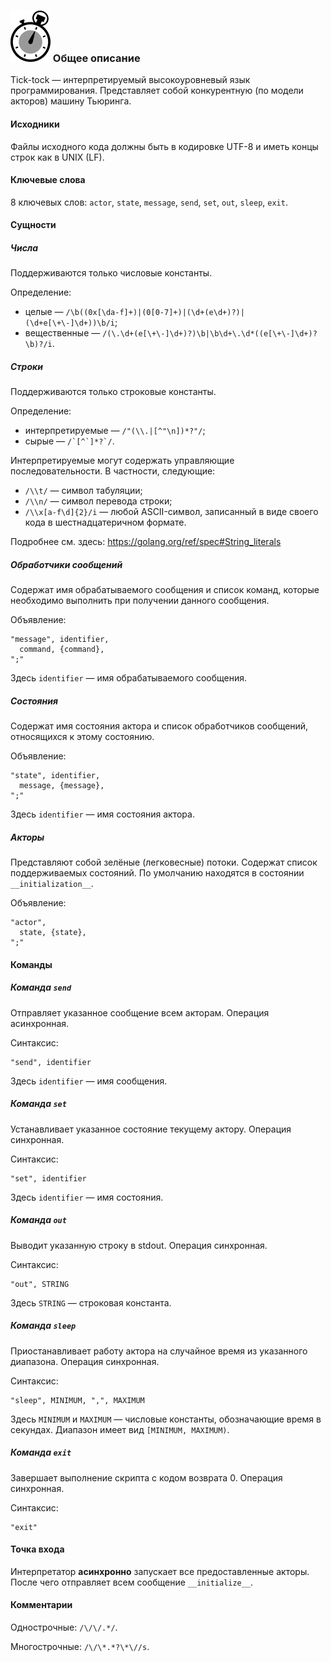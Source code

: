 ### ![](logo/logo.png) Общее описание

Tick-tock — интерпретируемый высокоуровневый язык программирования. Представляет собой конкурентную (по модели акторов) машину Тьюринга.

#### Исходники

Файлы исходного кода должны быть в кодировке UTF-8 и иметь концы строк как в UNIX (LF).

#### Ключевые слова

8 ключевых слов: `actor`, `state`, `message`, `send`, `set`, `out`, `sleep`, `exit`.

#### Сущности

##### Числа

Поддерживаются только числовые константы.

Определение:

* целые — `/\b((0x[\da-f]+)|(0[0-7]+)|(\d+(e\d+)?)|(\d+e[\+\-]\d+))\b/i`;
* вещественные — `/(\.\d+(e[\+\-]\d+)?)\b|\b\d+\.\d*((e[\+\-]\d+)?\b)?/i`.

##### Строки

Поддерживаются только строковые константы.

Определение:

- интерпретируемые — `/"(\\.|[^"\n])*?"/`;
- сырые — `` /`[^`]*?`/ ``.

Интерпретируемые могут содержать управляющие последовательности. В частности, следующие:

- `/\\t/` &mdash; символ табуляции;
- `/\\n/` &mdash; символ перевода строки;
- `/\\x[a-f\d]{2}/i` &mdash; любой ASCII-символ, записанный в виде своего кода в шестнадцатеричном формате.

Подробнее см. здесь: https://golang.org/ref/spec#String_literals

##### Обработчики сообщений

Содержат имя обрабатываемого сообщения и список команд, которые необходимо выполнить при получении данного сообщения.

Объявление:

```
"message", identifier,
  command, {command},
";"
```

Здесь `identifier` — имя обрабатываемого сообщения.

##### Состояния

Содержат имя состояния актора и список обработчиков сообщений, относящихся к этому состоянию.

Объявление:

```
"state", identifier,
  message, {message},
";"
```

Здесь `identifier` — имя состояния актора.

##### Акторы

Представляют собой зелёные (легковесные) потоки. Содержат список поддерживаемых состояний. По умолчанию находятся в состоянии `__initialization__`.

Объявление:

```
"actor",
  state, {state},
";"
```

#### Команды

##### Команда `send`

Отправляет указанное сообщение всем акторам. Операция асинхронная.

Синтаксис:

```
"send", identifier
```

Здесь `identifier` — имя сообщения.

##### Команда `set`

Устанавливает указанное состояние текущему актору. Операция синхронная.

Синтаксис:

```
"set", identifier
```

Здесь `identifier` — имя состояния.

##### Команда `out`

Выводит указанную строку в stdout. Операция синхронная.

Синтаксис:

```
"out", STRING
```

Здесь `STRING` — строковая константа.

##### Команда `sleep`

Приостанавливает работу актора на случайное время из указанного диапазона. Операция синхронная.

Синтаксис:

```
"sleep", MINIMUM, ",", MAXIMUM
```

Здесь `MINIMUM` и `MAXIMUM` — числовые константы, обозначающие время в секундах. Диапазон имеет вид `[MINIMUM, MAXIMUM)`.

##### Команда `exit`

Завершает выполнение скрипта с кодом возврата 0. Операция синхронная.

Синтаксис:

```
"exit"
```

#### Точка входа

Интерпретатор **асинхронно** запускает все предоставленные акторы. После чего отправляет всем сообщение `__initialize__`.

#### Комментарии

Однострочные: `/\/\/.*/`.

Многострочные: `/\/\*.*?\*\//s`.
